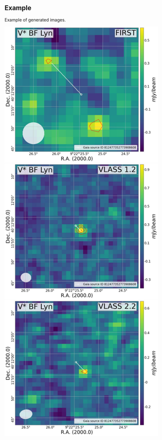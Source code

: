 ## Example

Example of generated images.

![BF Lyn Example](PP-FIRST.jpg) ![BF Lyn Example](PP-VLASS_1.2.jpg) ![BF Lyn Example](PP-VLASS_2.2.jpg)
